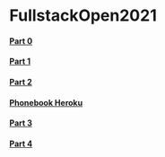 # FullstackOpen2021

#### [Part 0](https://github.com/tsa-dom/FullstackOpen2021/tree/main/part0)
#### [Part 1](https://github.com/tsa-dom/FullstackOpen2021/tree/main/part1)
#### [Part 2](https://github.com/tsa-dom/FullstackOpen2021/tree/main/part2)
#### [Phonebook Heroku](https://secure-plains-61951.herokuapp.com)
#### [Part 3](https://github.com/tsa-dom/FullstackOpen2021/tree/main/part3)
#### [Part 4](https://github.com/tsa-dom/FullstackOpen2021/tree/main/part4)
